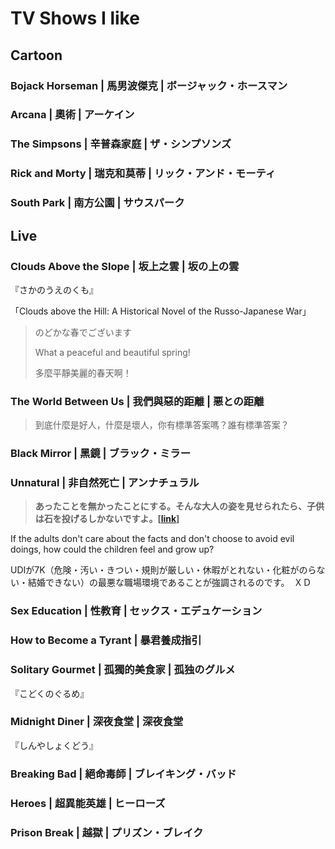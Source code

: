 # TV Shows I like

## Cartoon



### Bojack Horseman | 馬男波傑克 | ボージャック・ホースマン

### Arcana | **奧術 |** アーケイン

### The Simpsons | 辛普森家庭 | ザ・シンプソンズ

### Rick and Morty | 瑞克和莫蒂 | リック・アンド・モーティ

### South Park | 南方公園 | サウスパーク

## Live

### Clouds Above the Slope | 坂上之雲 | 坂の上の雲&#x20;

『さかのうえのくも』

「Clouds above the Hill: A Historical Novel of the Russo-Japanese War」

> のどかな春でございます
>
> What a peaceful and beautiful spring!
>
> 多麼平靜美麗的春天啊！

### The World Between Us | 我們與惡的距離 | 悪との距離

> 到底什麼是好人，什麼是壞人，你有標準答案嗎？誰有標準答案？

### Black Mirror | 黑鏡 | ブラック・ミラー <a href="#firstheading" id="firstheading"></a>

### Unnatural | 非自然死亡 | アンナチュラル <a href="#firstheading" id="firstheading"></a>

> **あったことを無かったことにする。そんな大人の姿を見せられたら、子供は石を投げるしかないですよ。\[**[**link**](https://www.underwater-festival.com/ed00008/)**]**

If the adults don't care about the facts and don't choose to avoid evil doings, how could the children feel and grow up?

UDIが7K（危険・汚い・きつい・規則が厳しい・休暇がとれない・化粧がのらない・結婚できない）の最悪な職場環境であることが強調されるのです。　ＸＤ

### Sex Education | 性教育 | セックス・エデュケーション

### How to Become a Tyrant | 暴君養成指引

### Solitary Gourmet | 孤獨的美食家 | 孤独のグルメ

『こどくのぐるめ』

### Midnight Diner | 深夜食堂 | 深夜食堂

『しんやしょくどう』

### Breaking Bad | 絕命毒師 | ブレイキング・バッド

### Heroes | 超異能英雄 | ヒーローズ

### Prison Break | 越獄 | プリズン・ブレイク

